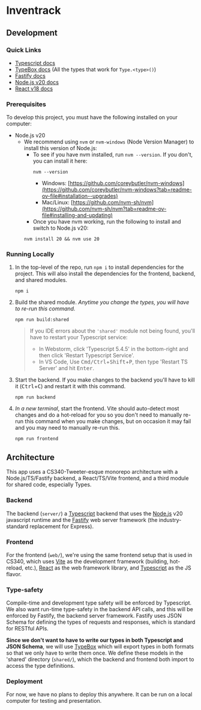 # Inventrack

## Development

### Quick Links
- [Typescript docs](https://www.typescriptlang.org/docs/handbook/2/everyday-types.html)
- [TypeBox docs](https://github.com/sinclairzx81/typebox#types) (All the types that work for `Type.<type>()`)
- [Fastify docs](https://fastify.dev/docs/latest/Reference/)
- [Node.js v20 docs](https://nodejs.org/docs/latest-v20.x/api/index.html)
- [React v18 docs](https://react.dev/reference/react)

### Prerequisites
To develop this project, you must have the following installed on your computer:
- Node.js v20
  - We recommend using `nvm` or `nvm-windows` (Node Version Manager) to install this version of Node.js:
    - To see if you have nvm installed, run `nvm --version`. If you don't, you can install it here:
      ```shell
      nvm --version      
      ```
      - Windows: [https://github.com/coreybutler/nvm-windows](https://github.com/coreybutler/nvm-windows?tab=readme-ov-file#installation--upgrades)
      - Mac/Linux: [https://github.com/nvm-sh/nvm](https://github.com/nvm-sh/nvm?tab=readme-ov-file#installing-and-updating)
    - Once you have nvm working, run the following to install and switch to Node.js v20:
    ```shell
    nvm install 20 && nvm use 20
    ```

### Running Locally
1. In the top-level of the repo, run `npm i` to install dependencies for the project. This will also install the
    dependencies for the frontend, backend, and shared modules.
    ```shell
    npm i
    ```
2. Build the shared module. *Anytime you change the types, you will have to re-run this command.*
    ```shell
    npm run build:shared
    ```
    > If you IDE errors about the `'shared'` module not being found, you'll have to restart your Typescript service:
    > - In Webstorm, click 'Typescript 5.4.5' in the bottom-right and then click 'Restart Typescript Service'.
    > - In VS Code, Use <kbd>Cmd/Ctrl</kbd>+<kbd>Shift</kbd>+<kbd>P</kbd>, then type 'Restart TS Server' and hit <kbd>Enter</kbd>.
3. Start the backend. If you make changes to the backend you'll have to kill it (<kbd>Ctrl</kbd>+<kbd>C</kbd>) and restart
    it with this command.
    ```shell
    npm run backend
    ```
4. _In a new terminal_, start the frontend. Vite should auto-detect most changes and do a hot-reload for you so you don't
    need to manually re-run this command when you make changes, but on occasion it may fail and you may need to manually
    re-run this.
    ```shell
   npm run frontend 
   ```

## Architecture
This app uses a CS340-Tweeter-esque monorepo architecture with a Node.js/TS/Fastify backend, a React/TS/Vite frontend,
and a third module for shared code, especially Types.

### Backend
The backend (`server/`) a [Typescript](https://www.typescriptlang.org/) backend that uses the [Node.js](https://nodejs.org/en) v20
javascript runtime and the [Fastify](https://fastify.dev/) web server framework (the industry-standard replacement for Express).

### Frontend
For the frontend (`web/`), we're using the same frontend setup that is used in CS340, which uses [Vite](https://vitejs.dev) as
the development framework (building, hot-reload, etc.), [React](https://react.dev/) as the web framework library,
and [Typescript](https://www.typescriptlang.org/) as the JS flavor.

### Type-safety
Compile-time and development type safety will be enforced by Typescript. We also want run-time type-safety in the backend
API calls, and this will be enforced by Fastify, the backend server framework. Fastify uses JSON Schema for defining
the types of requests and responses, which is standard for RESTful APIs.

**Since we don't want to have to write our types in both Typescript and JSON Schema**, we will use [TypeBox](https://github.com/sinclairzx81/typebox#readme)
which will export types in both formats so that we only have to write them once. We define these models in the 'shared'
directory (`shared/`), which the backend and frontend both import to access the type definitions.

### Deployment
For now, we have no plans to deploy this anywhere. It can be run on a local computer for testing and presentation.
